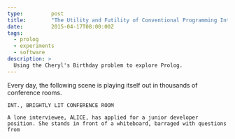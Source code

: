 ```yaml
---
type:         post
title:        "The Utility and Futility of Conventional Programming Interviews"
date:         2015-04-17T08:00:00Z
tags:
  - prolog
  - experiments
  - software
description: >
  Using the Cheryl's Birthday problem to explore Prolog.
---
```


Every day, the following scene is playing itself out in thousands of conference rooms.

```
INT., BRIGHTLY LIT CONFERENCE ROOM

A lone interviewee, ALICE, has applied for a junior developer position. She stands in front of a whiteboard, barraged with questions from 